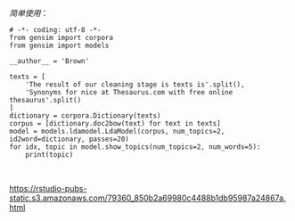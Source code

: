 *简单使用*：
```
# -*- coding: utf-8 -*-
from gensim import corpora
from gensim import models

__author__ = 'Brown'

texts = [
    'The result of our cleaning stage is texts is'.split(),
    'Synonyms for nice at Thesaurus.com with free online thesaurus'.split()
]
dictionary = corpora.Dictionary(texts)
corpus = [dictionary.doc2bow(text) for text in texts]
model = models.ldamodel.LdaModel(corpus, num_topics=2, id2word=dictionary, passes=20)
for idx, topic in model.show_topics(num_topics=2, num_words=5):
    print(topic)
```

<br />

https://rstudio-pubs-static.s3.amazonaws.com/79360_850b2a69980c4488b1db95987a24867a.html
